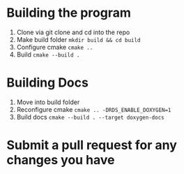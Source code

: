 # Building the program
1. Clone via git clone and cd into the repo
2. Make build folder ```mkdir build && cd build```
3. Configure cmake ```cmake ..```
4. Build ```cmake --build .```

# Building Docs
1. Move into build folder
2. Reconfigure cmake ```cmake .. -DRDS_ENABLE_DOXYGEN=1```
3. Build docs ```cmake --build . --target doxygen-docs```

# Submit a pull request for any changes you have
